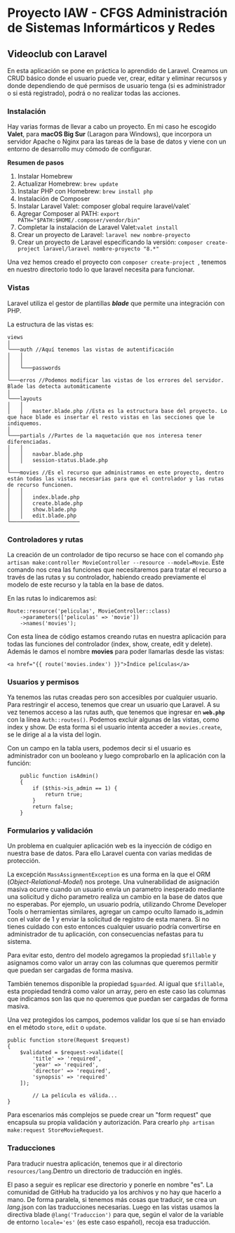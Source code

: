 
<h1>Proyecto IAW - CFGS Administración de Sistemas Informárticos y Redes</h1>
<h2>Videoclub con Laravel</h2>

En esta aplicación se pone en práctica lo aprendido de Laravel. Creamos un CRUD básico donde el usuario puede ver, crear, editar y eliminar recursos y donde dependiendo de qué permisos de usuario tenga (si es administrador o si está registrado), podrá o no realizar todas las acciones.

<h3>Instalación</h3>

Hay varias formas de llevar a cabo un proyecto. En mi caso he escogido **Valet**, para **macOS Big Sur** (Laragon para Windows), que incorpora un servidor Apache o Nginx para las tareas de la base de datos y viene con un entorno de desarrollo muy cómodo de configurar.

**Resumen de pasos**
1. Instalar Homebrew
2. Actualizar Homebrew: `brew update`
3. Instalar PHP con Homebrew: `brew install php`
4. Instalación de Composer
5. Instalar Laravel Valet: composer global require laravel/valet`
6. Agregar Composer al PATH: `export PATH="$PATH:$HOME/.composer/vendor/bin"`
7. Completar la instalación de Laravel Valet:`valet install`
8. Crear un proyecto de Laravel: `laravel new nombre-proyecto`
9. Crear un proyecto de Laravel especificando la versión: `composer create-project laravel/laravel nombre-proyecto "8.*"`


Una vez hemos creado el proyecto con `composer create-project `, tenemos en nuestro directorio todo lo que laravel necesita para funcionar.

<h3>Vistas</h3>

Laravel utiliza el gestor de plantillas ***blade*** que permite una integración con PHP.

La estructura de las vistas es:
```
views
│   
└───auth //Aquí tenemos las vistas de autentificación
│   │
│   │
│   └───passwords 
│   
└───erros //Podemos modificar las vistas de los errores del servidor. Blade las detecta automáticamente
│
└───layouts 
│   │
│   │   master.blade.php //Esta es la estructura base del proyecto. Lo que hace blade es insertar el resto vistas en las secciones que le indiquemos.
│ 
└───partials //Partes de la maquetación que nos interesa tener diferenciadas.
│   │
│   │   navbar.blade.php
│   │   session-status.blade.php
│ 
└───movies //Es el recurso que administramos en este proyecto, dentro están todas las vistas necesarias para que el controlador y las rutas de recurso funcionen.
│   │
│   │   index.blade.php
│   │   create.blade.php
│   │   show.blade.php
│   │   edit.blade.php
└──────────────────────

```

<h3>Controladores y rutas</h3>


La creación de un controlador de tipo recurso se hace con el comando `php artisan make:controller MovieController --resource --model=Movie`.
Este comando nos crea las funciones que necesitaremos para tratar el recurso a través de las rutas y su controlador, habiendo creado previamente el modelo de este recurso y la tabla en la base de datos.

En las rutas lo indicaremos así:
```
Route::resource('peliculas', MovieController::class)
    ->parameters(['peliculas' => 'movie'])
    ->names('movies');
```
Con esta línea de código estamos creando rutas en nuestra aplicación para todas las funciones del controlador (index, show, create, edit y delete). Además le damos el nombre __movies__ para poder llamarlas desde las vistas:

`<a href="{{ route('movies.index') }}">Índice películas</a>`

<h3>Usuarios y permisos</h3>

Ya tenemos las rutas creadas pero son accesibles por cualquier usuario. Para restringir el acceso, tenemos que crear un usuario que Laravel. A su vez tenemos acceso a las rutas auth, que tenemos que ingresar en __`web.php`__ con la línea `Auth::routes()`. Podemos excluir algunas de las vistas, como index y show. De esta forma si el usuario intenta acceder a `movies.create`, se le dirige al a la vista del login. 

Con un campo en la tabla users, podemos decir si el usuario es administrador con un booleano y luego comprobarlo en la aplicación con la función:
```
    public function isAdmin()
    {
        if ($this->is_admin == 1) {
            return true;
        }
        return false;
    }
```
<h3>Formularios y validación</h3>

Un problema en cualquier aplicación web es la inyección de código en nuestra base de datos. Para ello Laravel cuenta con varias medidas de protección.

La excepción `MassAssignmentException` es una forma en la que el ORM (*Object-Relational-Model*) nos protege. Una vulnerabilidad de asignación masiva ocurre cuando un usuario envía un parametro inesperado mediante una solicitud y dicho parametro realiza un cambio en la base de datos que no esperabas. Por ejemplo, un usuario podría, utilizando Chrome Developer Tools o herramientas similares, agregar un campo oculto llamado is_admin con el valor de 1 y enviar la solicitud de registro de esta manera. Si no tienes cuidado con esto entonces cualquier usuario podría convertirse en administrador de tu aplicación, con consecuencias nefastas para tu sistema.

Para evitar esto, dentro del modelo agregamos la propiedad `$fillable` y asignamos como valor un array con las columnas que queremos permitir que puedan ser cargadas de forma masiva.

También tenemos disponible la propiedad `$guarded`. Al igual que `$fillable`, esta propiedad tendrá como valor un array, pero en este caso las columnas que indicamos son las que no queremos que puedan ser cargadas de forma masiva.

Una vez protegidos los campos, podemos validar los que sí se han enviado en el método `store`, `edit` o `update`.

```
public function store(Request $request)
{
    $validated = $request->validate([
        'title' => 'required',
        'year' => 'required',
        'director' => 'required',
        'synopsis' => 'required'
    ]);

        // La película es válida...
}
```

Para escenarios más complejos se puede crear un "form request" que encapsula su propia validación y autorización. Para crearlo `php artisan make:request StoreMovieRequest`.

<h3>Traducciones</h3>

Para traducir nuestra aplicación, tenemos que ir al directorio `resources/lang`.Dentro un directorio de traducción en inglés.

El paso a seguir es replicar ese directorio y ponerle en nombre "es". La comunidad de GitHub ha traducido ya los archivos y no hay que hacerlo a mano. De forma paralela, si tenemos más cosas que traducir, se crea un *lang*.json con las traducciones necesarias. Luego en las vistas usamos la directiva blade `@lang('Traduccion')` para que, según el valor de la variable de entorno `locale='es'` (es este caso español), recoja esa traducción.  


